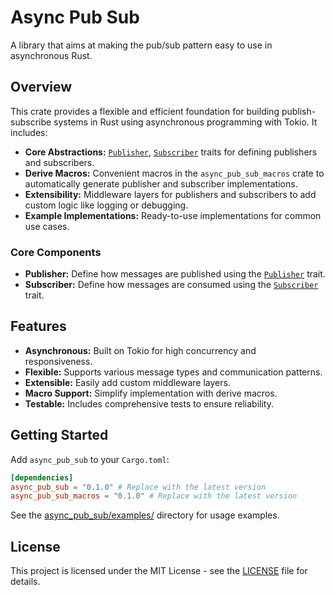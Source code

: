 # Async Pub Sub

A library that aims at making the pub/sub pattern easy to use in asynchronous Rust.

## Overview

This crate provides a flexible and efficient foundation for building publish-subscribe systems in Rust using asynchronous programming with Tokio. It includes:

*   **Core Abstractions:**  [`Publisher`](async_pub_sub/src/publisher/mod.rs), [`Subscriber`](async_pub_sub/src/subscriber/mod.rs) traits for defining publishers and subscribers.
*   **Derive Macros:**  Convenient macros in the `async_pub_sub_macros` crate to automatically generate publisher and subscriber implementations.
*   **Extensibility:**  Middleware layers for publishers and subscribers to add custom logic like logging or debugging.
*   **Example Implementations:**  Ready-to-use implementations for common use cases.

### Core Components

- **Publisher:** Define how messages are published using the [`Publisher`](async_pub_sub/src/publisher/mod.rs) trait.
- **Subscriber:** Define how messages are consumed using the [`Subscriber`](async_pub_sub/src/subscriber/mod.rs) trait.

## Features

*   **Asynchronous:** Built on Tokio for high concurrency and responsiveness.
*   **Flexible:** Supports various message types and communication patterns.
*   **Extensible:** Easily add custom middleware layers.
*   **Macro Support:**  Simplify implementation with derive macros.
*   **Testable:** Includes comprehensive tests to ensure reliability.

## Getting Started

Add `async_pub_sub` to your `Cargo.toml`:

```toml
[dependencies]
async_pub_sub = "0.1.0" # Replace with the latest version
async_pub_sub_macros = "0.1.0" # Replace with the latest version
```

See the [async_pub_sub/examples/](async_pub_sub/examples/) directory for usage examples.


## License

This project is licensed under the MIT License - see the [LICENSE](LICENSE) file for details.
